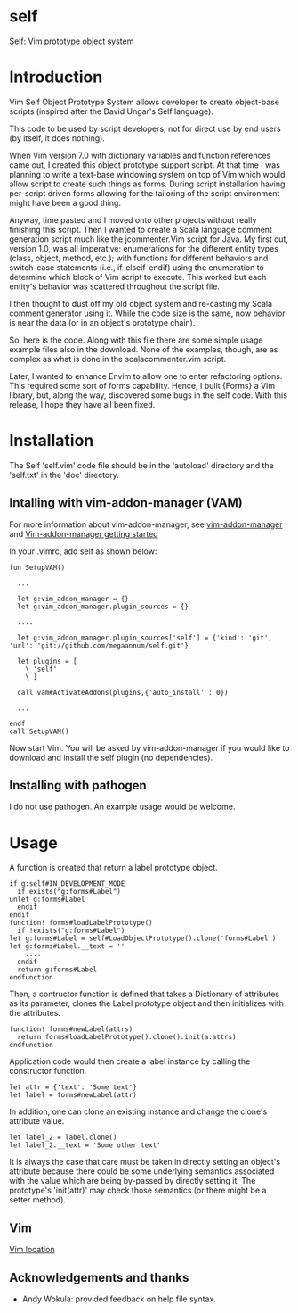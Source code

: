 # self

Self: Vim prototype object system

# Introduction

Vim Self Object Prototype System allows developer to create 
object-base scripts (inspired after the David Ungar's Self language). 

This code to be used by script developers, not for direct use by
end users (by itself, it does nothing).

When Vim version 7.0 with dictionary variables and function references
came out, I created this object prototype support script. At that time 
I was planning to write a text-base windowing system on top of Vim which
would allow script to create such things as forms. During script
installation having per-script driven forms allowing for the tailoring
of the script environment might have been a good thing.

Anyway, time pasted and I moved onto other projects without really
finishing this script. Then I wanted to create a Scala language
comment generation script much like the jcommenter.Vim script for
Java. My first cut, version 1.0, was all imperative: enumerations for
the different entity types (class, object, 
method, etc.); with functions for different behaviors and 
switch-case statements (i.e., if-elseif-endif) using the enumeration 
to determine which block of Vim script to execute. This worked
but each entity's behavior was scattered throughout the script file.

I then thought to dust off my old object system and re-casting my
Scala comment generator using it. While the code size is the same,
now behavior is near the data (or in an object's prototype chain).

So, here is the code. Along with this file there are some simple usage
example files also in the download. None of the examples, though, are
as complex as what is done in the scalacommenter.vim script.

Later, I wanted to enhance Envim to allow one to enter refactoring options.
This required some sort of forms capability. Hence, I built {Forms}
a Vim library, but, along the way, discovered some bugs in the self code.
With this release, I hope they have all been fixed.

# Installation

The Self 'self.vim' code file should be in the 'autoload' directory and the
'self.txt' in the 'doc' directory.

## Intalling with vim-addon-manager (VAM)

For more information about vim-addon-manager, see [vim-addon-manager](https://github.com/MarcWeber/vim-addon-manager) and [Vim-addon-manager getting started](https://github.com/MarcWeber/vim-addon-manager/blob/master/doc/vim-addon-manager-getting-started.txt)

In your .vimrc, add self as shown below:

    fun SetupVAM()

      ...

      let g:vim_addon_manager = {}
      let g:vim_addon_manager.plugin_sources = {}

      ....

      let g:vim_addon_manager.plugin_sources['self'] = {'kind': 'git', 'url': 'git://github.com/megaannum/self.git'}

      let plugins = [
        \ 'self'
        \ ]

      call vam#ActivateAddons(plugins,{'auto_install' : 0})

      ...

    endf
    call SetupVAM()


Now start Vim. You will be asked by vim-addon-manager 
if you would like to download and install the self plugin (no dependencies).

## Installing with pathogen

I do not use pathogen. An example usage would be welcome.

# Usage

A function is created that return a label prototype object.

    if g:self#IN_DEVELOPMENT_MODE
      if exists("g:forms#Label")
	unlet g:forms#Label
      endif
    endif
    function! forms#loadLabelPrototype()
      if !exists("g:forms#Label")
	let g:forms#Label = self#LoadObjectPrototype().clone('forms#Label')
	let g:forms#Label.__text = ''
        ....
      endif
      return g:forms#Label
    endfunction

Then, a contructor function is defined that takes a Dictionary of attributes
as its parameter, clones the Label prototype object and then initializes
with the attributes.

    function! forms#newLabel(attrs)
      return forms#loadLabelPrototype().clone().init(a:attrs)
    endfunction

Application code would then create a label instance by calling the
constructor function.

    let attr = {'text': 'Some text'}
    let label = forms#newLabel(attr)

In addition, one can clone an existing instance and change the clone's
attribute value.

    let label_2 = label.clone()
    let label_2.__text = 'Some other text'

It is always the case that care must be taken in directly setting an object's
attribute because there could be some underlying semantics associated with the
value which are being by-passed by directly setting it. The prototype's
'init(attr)' may check those semantics (or there might be a setter method).

## Vim

[Vim location](http://www.vim.org/scripts/script.php?script_id=3072)

## Acknowledgements and thanks

- Andy Wokula: provided feedback on help file syntax.
